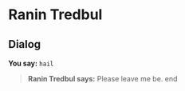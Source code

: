 # Ranin Tredbul


## Dialog

**You say:** `hail`



>**Ranin Tredbul says:** Please leave me be.
end
